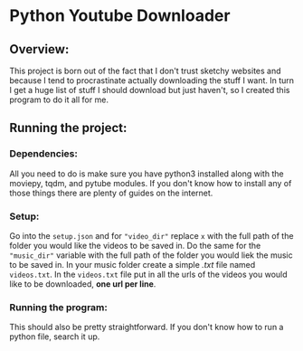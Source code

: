 # Python Youtube Downloader
## Overview:
This project is born out of the fact that I don't trust sketchy websites and because I tend to procrastinate actually downloading the stuff I want. In turn I get a huge list of stuff I should download but just haven't, so I created this program to do it all for me. 
## Running the project: 
### Dependencies:
All you need to do is make sure you have python3 installed along with the moviepy, tqdm, and pytube modules. If you don't know how to install any of those things there are plenty of guides on the internet. 
### Setup:
Go into the `setup.json` and for `"video_dir"` replace `x` with the full path of the folder you would like the videos to be saved in. Do the same for the `"music_dir"` variable with the full path of the folder you would liek the music to be saved in. In your music folder create a simple *.txt* file named `videos.txt`. In the `videos.txt` file put in all the urls of the videos you would like to be downloaded, **one url per line**. 
### Running the program:
This should also be pretty straightforward. If you don't know how to run a python file, search it up. 